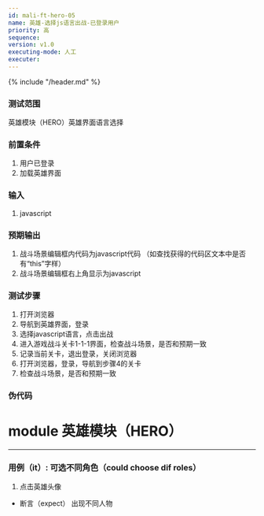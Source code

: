 ```yaml
---
id: mali-ft-hero-05
name: 英雄-选择js语言出战-已登录用户
priority: 高
sequence: 
version: v1.0
executing-mode: 人工
executer: 
---
```


{% include "/header.md" %}

### 测试范围
  英雄模块（HERO）英雄界面语言选择

### 前置条件
1. 用户已登录
2. 加载英雄界面

### 输入
1. javascript

### 预期输出
1. 战斗场景编辑框内代码为javascript代码 （如查找获得的代码区文本中是否有“this”字样）
2. 战斗场景编辑框右上角显示为javascript

### 测试步骤
  1. 打开浏览器
  2. 导航到英雄界面，登录
  3. 选择javascript语言，点击出战
  4. 进入游戏战斗关卡1-1-1界面，检查战斗场景，是否和预期一致
  5. 记录当前关卡，退出登录，关闭浏览器
  6. 打开浏览器，登录，导航到步骤4的关卡
  7. 检查战斗场景，是否和预期一致



### 伪代码
# module 英雄模块（HERO）

***

### 用例（it）: 可选不同角色（could choose dif roles）
1. 点击英雄头像
* 断言（expect） 出现不同人物

